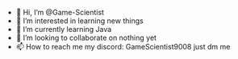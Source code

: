 - 👋 Hi, I’m @Game-Scientist
- 👀 I’m interested in learning new things
- 🌱 I’m currently learning Java
- 💞️ I’m looking to collaborate on nothing yet
- 📫 How to reach me my discord: GameScientist9008 just dm me

<!---
Game-Scientist/Game-Scientist is a ✨ special ✨ repository because its `README.md` (this file) appears on your GitHub profile.
You can click the Preview link to take a look at your changes.
--->
